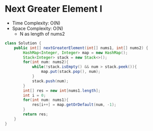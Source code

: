 # Next Greater Element I

- Time Complexity: O(N)
- Space Complexity: O(N)
  - N as length of nums2

```java
class Solution {
    public int[] nextGreaterElement(int[] nums1, int[] nums2) {
        HashMap<Integer, Integer> map = new HashMap();
        Stack<Integer> stack = new Stack<>();
        for(int num: nums2){
            while(!stack.isEmpty() && num > stack.peek()){
                map.put(stack.pop(), num);
            }
            stack.push(num);
        }
        int[] res = new int[nums1.length];
        int i = 0;
        for(int num: nums1){
            res[i++] = map.getOrDefault(num, -1);
        }
        return res;
    }
}
```
